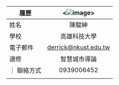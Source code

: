 |      履歷        |<![image](https://github.com/junshen122/Course/assets/165391075/b95f35b1-9899-4c6b-9d76-bc7ad9e34350)>|
| ---------------- |:-----------------------------:|
| 姓名             | 陳駿紳                  |
| 學校             | 高雄科技大學                  |
| 電子郵件         | derrick@nkust.edu.tw          |
| 選修             | 智慧城市導論                  |
｜  聯絡方式        |   0939006452             |
|                 |                           |